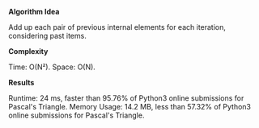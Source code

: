 **Algorithm Idea**

Add up each pair of previous internal 
elements for each iteration, considering past 
items. 

**Complexity** 

Time: O(N²).
Space: O(N).

**Results**

Runtime: 24 ms, faster than 95.76% of Python3 online submissions for Pascal's Triangle.
Memory Usage: 14.2 MB, less than 57.32% of Python3 online submissions for Pascal's Triangle.
